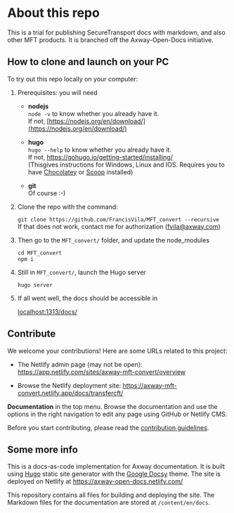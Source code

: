 # About this repo

This is a trial for publishing SecureTransport docs with markdown, and also other MFT products. It is branched off the Axway-Open-Docs initiative.

## How to clone and launch on your PC

To try out this repo locally on your computer:

1.	Prerequisites: you will need

	- **nodejs**      
     `node -v` to know whether you already have it.  
     If not, [https://nodejs.org/en/download/](https://nodejs.org/en/download/) 

     - **hugo**  
     `hugo --help` to know whether you already have it.  
     If not, https://gohugo.io/getting-started/installing/  
     (Thisgives instructions for Windows, Linux and IOS. Requires you to have [Chocolatey](https://chocolatey.org/)  or [Scoop](https://scoop.sh/) installed)

     - **git**  
     Of course :-)   

1.	Clone the repo with the command:

     `git clone https://github.com/FrancisVila/MFT_convert --recursive`  
     If that does not work, contact me for authorization (fvila@axway.com)
	 
1.  Then go to the `MFT_convert/` folder, and update the node_modules

     `cd MFT_convert`  
     `npm i`

1. Still in `MFT_convert/`, launch the Hugo server 

     `hugo server`

1. If all went well, the docs should be accessible in  

     [localhost:1313/docs/](localhost:1313/docs/)

## Contribute

We welcome your contributions! Here are some URLs related to this project: 

- The Netlify admin page (may not be open): <https://app.netlify.com/sites/axway-mft-convert/overview> 

- Browse the Netlify deployment site: <https://axway-mft-convert.netlify.app/docs/transfercft/>

 **Documentation** in the top menu. Browse the documentation and use the options in the right navigation to edit any page using GitHub or Netlify CMS.

Before you start contributing, please read the [contribution guidelines](https://axway-open-docs.netlify.com/docs/contribution_guidelines/).

## Some more info

This is a docs-as-code implementation for Axway documentation. It is built using [Hugo](https://gohugo.io/) static site generator with the [Google Docsy](https://github.com/google/docsy) theme. The site is deployed on Netlify at <https://axway-open-docs.netlify.com/>

This repository contains all files for building and deploying the site. The Markdown files for the documentation are stored at `/content/en/docs`.

